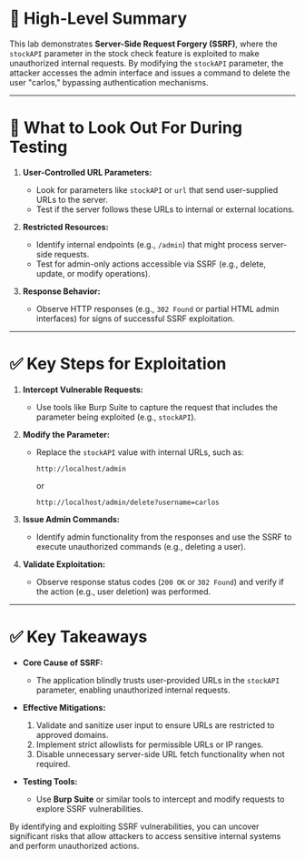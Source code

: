 # 📌 High-Level Summary

This lab demonstrates **Server-Side Request Forgery (SSRF)**, where the `stockAPI` parameter in the stock check feature is exploited to make unauthorized internal requests. By modifying the `stockAPI` parameter, the attacker accesses the admin interface and issues a command to delete the user "carlos," bypassing authentication mechanisms.

---

# 🎯 What to Look Out For During Testing

1. **User-Controlled URL Parameters:**
    
    - Look for parameters like `stockAPI` or `url` that send user-supplied URLs to the server.
    - Test if the server follows these URLs to internal or external locations.
2. **Restricted Resources:**
    
    - Identify internal endpoints (e.g., `/admin`) that might process server-side requests.
    - Test for admin-only actions accessible via SSRF (e.g., delete, update, or modify operations).
3. **Response Behavior:**
    
    - Observe HTTP responses (e.g., `302 Found` or partial HTML admin interfaces) for signs of successful SSRF exploitation.

---

# ✅ Key Steps for Exploitation

1. **Intercept Vulnerable Requests:**
    
    - Use tools like Burp Suite to capture the request that includes the parameter being exploited (e.g., `stockAPI`).
2. **Modify the Parameter:**
    
    - Replace the `stockAPI` value with internal URLs, such as:
        
        ```plaintext
        http://localhost/admin
        ```
        
        or
        
        ```plaintext
        http://localhost/admin/delete?username=carlos
        ```
        
3. **Issue Admin Commands:**
    
    - Identify admin functionality from the responses and use the SSRF to execute unauthorized commands (e.g., deleting a user).
4. **Validate Exploitation:**
    
    - Observe response status codes (`200 OK` or `302 Found`) and verify if the action (e.g., user deletion) was performed.

---

# ✅ Key Takeaways

- **Core Cause of SSRF:**
    
    - The application blindly trusts user-provided URLs in the `stockAPI` parameter, enabling unauthorized internal requests.
- **Effective Mitigations:**
    
    1. Validate and sanitize user input to ensure URLs are restricted to approved domains.
    2. Implement strict allowlists for permissible URLs or IP ranges.
    3. Disable unnecessary server-side URL fetch functionality when not required.
- **Testing Tools:**
    
    - Use **Burp Suite** or similar tools to intercept and modify requests to explore SSRF vulnerabilities.

By identifying and exploiting SSRF vulnerabilities, you can uncover significant risks that allow attackers to access sensitive internal systems and perform unauthorized actions.